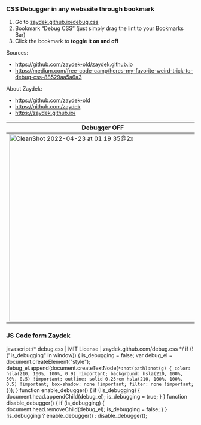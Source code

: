 ### CSS Debugger in any webssite through bookmark

1. Go to [zaydek.github.io/debug.css](https://zaydek.github.io/debug.css)
2. Bookmark “Debug CSS” (just simply drag the lint to your Bookmarks Bar)
2. Click the bookmark to **toggle it on and off**

Sources:
- https://github.com/zaydek-old/zaydek.github.io
- https://medium.com/free-code-camp/heres-my-favorite-weird-trick-to-debug-css-88529aa5a6a3

About Zaydek:
- https://github.com/zaydek-old
- https://github.com/zaydek
- https://zaydek.github.io/


| Debugger OFF | Debugger ON |
|--------------|-------------|
|<img width="500" alt="CleanShot 2022-04-23 at 01 19 35@2x" src="https://user-images.githubusercontent.com/22046823/164816509-50f89cd7-6a71-4519-aa42-14c82fc2fdf9.png"> | <img width="500" alt="CleanShot 2022-04-23 at 01 19 20@2x" src="https://user-images.githubusercontent.com/22046823/164816495-4c46e3fc-a3c1-46c3-9baf-a4b9b001a614.png"> |

### JS Code form Zaydek
javascript:/* debug.css | MIT License | zaydek.github.com/debug.css */ if (!("is_debugging" in window)) { is_debugging = false; var debug_el = document.createElement("style"); debug_el.append(document.createTextNode(`*:not(path):not(g) { color: hsla(210, 100%, 100%, 0.9) !important; background: hsla(210, 100%,  50%, 0.5) !important; outline: solid 0.25rem hsla(210, 100%, 100%, 0.5) !important; box-shadow: none !important; filter: none !important; }`)); } function enable_debugger() { if (!is_debugging) { document.head.appendChild(debug_el); is_debugging = true; } } function disable_debugger() { if (is_debugging) { document.head.removeChild(debug_el); is_debugging = false; } } !is_debugging ? enable_debugger() : disable_debugger();
